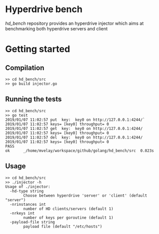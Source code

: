 # Hyperdrive bench
*hd_bench* repository provides an hyperdrive injector which aims at benchmarking both hyperdrive servers and client

# Getting started

## Compilation

```
>> cd hd_bench/src
>> go build injector.go
```

## Running the tests

```
>> cd hd_bench/src
>> go test
2019/01/07 11:02:57 put  key:  key0 on http://127.0.0.1:4244/`
2019/01/07 11:02:57 keys= [key0] throughput= 0
2019/01/07 11:02:57 get  key:  key0 on http://127.0.0.1:4244/
2019/01/07 11:02:57 keys= [key0] throughput= 0
2019/01/07 11:02:57 del  key:  key0 on http://127.0.0.1:4244/
2019/01/07 11:02:57 keys= [key0] throughput= 0
PASS
ok  	_/home/mvelay/workspace/github/golang/hd_bench/src	0.023s
```

## Usage

```
>> cd hd_bench/src
>> ./injector -h
Usage of ./injector:
  -hd-type string
    	Choose between hyperdrive 'server' or 'client' (default "server")
  -nrinstances int
    	number of HD clients/servers (default 1)
  -nrkeys int
    	number of keys per goroutine (default 1)
  -payload-file string
    	payload file (default "/etc/hosts")
```
